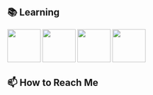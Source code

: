 

## 📚 Learning 

<code><img height="75" src="https://www.vectorlogo.zone/logos/swift/swift-ar21.svg"></code>
<code><img height="75" src="https://www.vectorlogo.zone/logos/java/java-ar21.svg"></code>
<code><img height="75" src="https://www.vectorlogo.zone/logos/springio/springio-ar21.svg"></code>
<code><img height="75" src="https://www.vectorlogo.zone/logos/reactjs/reactjs-ar21.svg"></code>




## 📫 How to Reach Me

